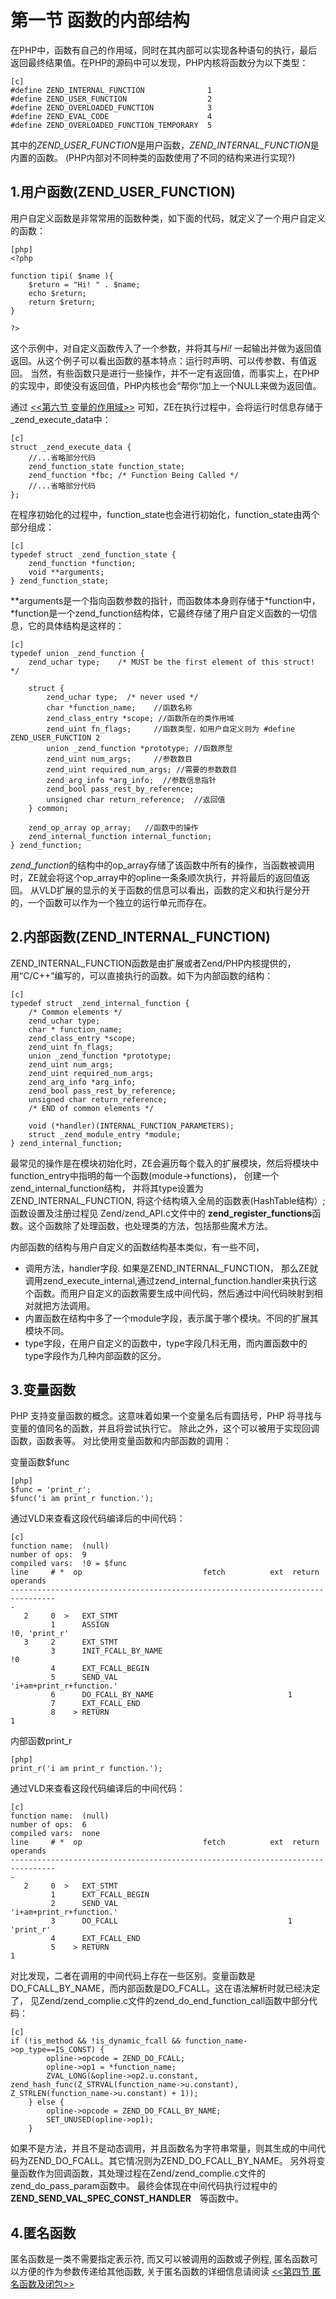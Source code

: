 # 第一节 函数的内部结构
在PHP中，函数有自己的作用域，同时在其内部可以实现各种语句的执行，最后返回最终结果值。在PHP的源码中可以发现，PHP内核将函数分为以下类型：

	[c]
	#define ZEND_INTERNAL_FUNCTION              1
	#define ZEND_USER_FUNCTION                  2  
	#define ZEND_OVERLOADED_FUNCTION            3
	#define ZEND_EVAL_CODE                      4
	#define ZEND_OVERLOADED_FUNCTION_TEMPORARY  5

其中的*ZEND_USER_FUNCTION*是用户函数，*ZEND_INTERNAL_FUNCTION*是内置的函数。
(PHP内部对不同种类的函数使用了不同的结构来进行实现?)

## 1.用户函数(ZEND_USER_FUNCTION)
用户自定义函数是非常常用的函数种类，如下面的代码，就定义了一个用户自定义的函数：

	[php]
	<?php 

	function tipi( $name ){
		$return = "Hi! " . $name;
		echo $return;
		return $return;
	}

	?>

这个示例中，对自定义函数传入了一个参数，并将其与*Hi!* 一起输出并做为返回值返回。从这个例子可以看出函数的基本特点：运行时声明、可以传参数、有值返回。
当然，有些函数只是进行一些操作，并不一定有返回值，而事实上，在PHP的实现中，即使没有返回值，PHP内核也会“帮你“加上一个NULL来做为返回值。

通过 [<<第六节 变量的作用域>>][var-scope] 可知，ZE在执行过程中，会将运行时信息存储于_zend_execute_data中：
	
	[c]
	struct _zend_execute_data {
		//...省略部分代码
		zend_function_state function_state;
		zend_function *fbc; /* Function Being Called */
		//...省略部分代码
	};

在程序初始化的过程中，function_state也会进行初始化，function_state由两个部分组成：

	[c]
	typedef struct _zend_function_state {
		zend_function *function;
		void **arguments;
	} zend_function_state;

**arguments是一个指向函数参数的指针，而函数体本身则存储于*function中， *function是一个zend_function结构体，它最终存储了用户自定义函数的一切信息，它的具体结构是这样的：

	[c]
	typedef union _zend_function {
		zend_uchar type;    /* MUST be the first element of this struct! */

		struct {
			zend_uchar type;  /* never used */
			char *function_name; 	//函数名称
			zend_class_entry *scope; //函数所在的类作用域
			zend_uint fn_flags;		//函数类型，如用户自定义则为 #define ZEND_USER_FUNCTION 2  
			union _zend_function *prototype; //函数原型
			zend_uint num_args;		//参数数目
			zend_uint required_num_args; //需要的参数数目
			zend_arg_info *arg_info;  //参数信息指针
			zend_bool pass_rest_by_reference;
			unsigned char return_reference;  //返回值 
		} common;

		zend_op_array op_array;   //函数中的操作
		zend_internal_function internal_function;  
	} zend_function;

*zend_function*的结构中的op_array存储了该函数中所有的操作，当函数被调用时，ZE就会将这个op_array中的opline一条条顺次执行，并将最后的返回值返回。
从VLD扩展的显示的关于函数的信息可以看出，函数的定义和执行是分开的，一个函数可以作为一个独立的运行单元而存在。


## 2.内部函数(ZEND_INTERNAL_FUNCTION)
ZEND_INTERNAL_FUNCTION函数是由扩展或者Zend/PHP内核提供的，用“C/C++”编写的，可以直接执行的函数。如下为内部函数的结构：

    [c]
	typedef struct _zend_internal_function {
		/* Common elements */
		zend_uchar type;
		char * function_name;
		zend_class_entry *scope;
		zend_uint fn_flags;
		union _zend_function *prototype;
		zend_uint num_args;
		zend_uint required_num_args;
		zend_arg_info *arg_info;
		zend_bool pass_rest_by_reference;
		unsigned char return_reference;
		/* END of common elements */

		void (*handler)(INTERNAL_FUNCTION_PARAMETERS);
		struct _zend_module_entry *module;
	} zend_internal_function;

最常见的操作是在模块初始化时，ZE会遍历每个载入的扩展模块，然后将模块中function_entry中指明的每一个函数(module->functions)，
创建一个zend_internal_function结构， 并将其type设置为ZEND_INTERNAL_FUNCTION, 将这个结构填入全局的函数表(HashTable结构）;
函数设置及注册过程见 Zend/zend_API.c文件中的 **zend_register_functions**函数。这个函数除了处理函数，也处理类的方法，包括那些魔术方法。

内部函数的结构与用户自定义的函数结构基本类似，有一些不同，

* 调用方法，handler字段. 如果是ZEND_INTERNAL_FUNCTION， 那么ZE就调用zend_execute_internal,通过zend_internal_function.handler来执行这个函数。而用户自定义的函数需要生成中间代码，然后通过中间代码映射到相对就把方法调用。
* 内置函数在结构中多了一个module字段，表示属于哪个模块。不同的扩展其模块不同。
* type字段，在用户自定义的函数中，type字段几科无用，而内置函数中的type字段作为几种内部函数的区分。

## 3.变量函数
PHP 支持变量函数的概念。这意味着如果一个变量名后有圆括号，PHP 将寻找与变量的值同名的函数，并且将尝试执行它。
除此之外，这个可以被用于实现回调函数，函数表等。
对比使用变量函数和内部函数的调用：

变量函数$func

    [php]
    $func = 'print_r';
    $func('i am print_r function.');

通过VLD来查看这段代码编译后的中间代码：

    [c]
    function name:  (null)
    number of ops:  9
    compiled vars:  !0 = $func
    line     # *  op                           fetch          ext  return  operands
    --------------------------------------------------------------------------------
    -
       2     0  >   EXT_STMT
             1      ASSIGN                                                   !0, 'print_r'
       3     2      EXT_STMT
             3      INIT_FCALL_BY_NAME                                       !0
             4      EXT_FCALL_BEGIN
             5      SEND_VAL                                                 'i+am+print_r+function.'
             6      DO_FCALL_BY_NAME                              1
             7      EXT_FCALL_END
             8    > RETURN                                                   1


内部函数print_r

    [php]
    print_r('i am print_r function.');

通过VLD来查看这段代码编译后的中间代码：

    [c]
    function name:  (null)
    number of ops:  6
    compiled vars:  none
    line     # *  op                           fetch          ext  return  operands
    --------------------------------------------------------------------------------
    -
       2     0  >   EXT_STMT
             1      EXT_FCALL_BEGIN
             2      SEND_VAL                                                 'i+am+print_r+function.'
             3      DO_FCALL                                      1          'print_r'
             4      EXT_FCALL_END
             5    > RETURN                                                   1


对比发现，二者在调用的中间代码上存在一些区别。变量函数是DO_FCALL_BY_NAME，而内部函数是DO_FCALL。这在语法解析时就已经决定了，
见Zend/zend_complie.c文件的zend_do_end_function_call函数中部分代码：

    [c]
    if (!is_method && !is_dynamic_fcall && function_name->op_type==IS_CONST) {
			opline->opcode = ZEND_DO_FCALL;
			opline->op1 = *function_name;
			ZVAL_LONG(&opline->op2.u.constant, zend_hash_func(Z_STRVAL(function_name->u.constant), Z_STRLEN(function_name->u.constant) + 1));
		} else {
			opline->opcode = ZEND_DO_FCALL_BY_NAME;
			SET_UNUSED(opline->op1);
		}

如果不是方法，并且不是动态调用，并且函数名为字符串常量，则其生成的中间代码为ZEND_DO_FCALL。其它情况则为ZEND_DO_FCALL_BY_NAME。
另外将变量函数作为回调函数，其处理过程在Zend/zend_complie.c文件的zend_do_pass_param函数中。
最终会体现在中间代码执行过程中的 **ZEND_SEND_VAL_SPEC_CONST_HANDLER**　等函数中。

## 4.匿名函数
匿名函数是一类不需要指定表示符, 而又可以被调用的函数或子例程, 匿名函数可以方便的作为参数传递给其他函数,
关于匿名函数的详细信息请阅读 [<<第四节 匿名函数及闭包>>][anonymous-function]

[var-scope]:            ?p=chapt03/03-06-00-scope
[anonymous-function]:   ?p=chapt04/04-04-anonymous-function
